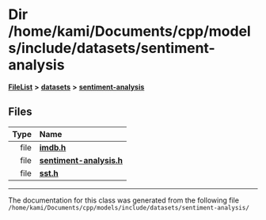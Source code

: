 

# Dir /home/kami/Documents/cpp/models/include/datasets/sentiment-analysis



[**FileList**](files.md) **>** [**datasets**](dir_29ff4802398ba4a572b958e731c7adb4.md) **>** [**sentiment-analysis**](dir_2c5adc0a1688a9a1937194391138274f.md)












## Files

| Type | Name |
| ---: | :--- |
| file | [**imdb.h**](imdb_8h.md) <br> |
| file | [**sentiment-analysis.h**](sentiment-analysis_8h.md) <br> |
| file | [**sst.h**](sst_8h.md) <br> |



























































------------------------------
The documentation for this class was generated from the following file `/home/kami/Documents/cpp/models/include/datasets/sentiment-analysis/`

